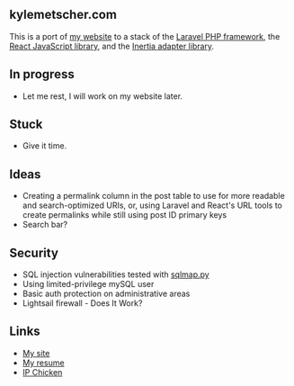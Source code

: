## kylemetscher.com

This is a port of [my website](https://github.com/kmetscher/kylemetscher-dot-com) to a stack of the [Laravel PHP framework](https://laravel.com/), the [React JavaScript library](https://reactjs.org/), and the [Inertia adapter library](https://inertiajs.com/).

## In progress

- Let me rest, I will work on my website later.

## Stuck

- Give it time.

## Ideas

- Creating a permalink column in the post table to use for more readable and search-optimized URIs, or, using Laravel and React's URL tools to create permalinks while still using post ID primary keys
- Search bar?

## Security

- SQL injection vulnerabilities tested with [sqlmap.py](https://github.com/sqlmapproject/sqlmap)
- Using limited-privilege mySQL user
- Basic auth protection on administrative areas
- Lightsail firewall - Does It Work?

## Links

- [My site](https://kylemetscher.com)
- [My resume](https://my.indeed.com/p/kylem-7bs7wxv)
- [IP Chicken](https://ipchicken.com)
